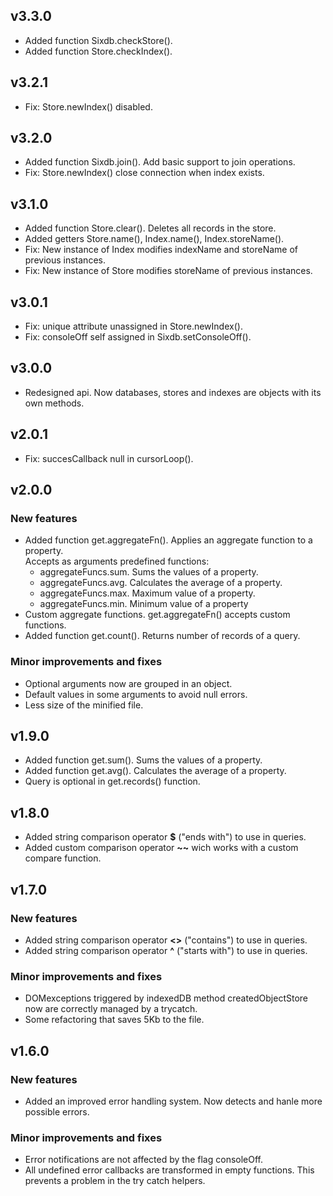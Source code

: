 ## v3.3.0
* Added function Sixdb.checkStore().
* Added function Store.checkIndex().
## v3.2.1
* Fix: Store.newIndex() disabled.
## v3.2.0
* Added function Sixdb.join(). Add basic support to join operations.
* Fix: Store.newIndex() close connection when index exists.
## v3.1.0
* Added function Store.clear(). Deletes all records in the store.
* Added getters Store.name(), Index.name(), Index.storeName().
* Fix: New instance of Index modifies indexName and storeName of previous instances.
* Fix: New instance of Store modifies storeName of previous instances.
## v3.0.1
* Fix: unique attribute unassigned in Store.newIndex().
* Fix: consoleOff self assigned in Sixdb.setConsoleOff().
## v3.0.0
* Redesigned api. Now databases, stores and indexes are objects with its own methods.
## v2.0.1
* Fix: succesCallback null in cursorLoop().
## v2.0.0
### New features
* Added function get.aggregateFn(). Applies an aggregate function to a property.  
Accepts as arguments predefined functions:  
  * aggregateFuncs.sum. Sums the values of a property.
  * aggregateFuncs.avg. Calculates the average of a property.
  * aggregateFuncs.max. Maximum value of a property.
  * aggregateFuncs.min. Minimum value of a property
* Custom aggregate functions. get.aggregateFn() accepts custom functions.
* Added function get.count(). Returns number of records of a query.
### Minor improvements and fixes
* Optional arguments now are grouped in an object.
* Default values in some arguments to avoid null errors.
* Less size of the minified file.
## v1.9.0
* Added function get.sum(). Sums the values of a property.
* Added function get.avg(). Calculates the average of a property.
* Query is optional in get.records() function.
## v1.8.0
* Added string comparison operator **$** ("ends with") to use in queries.
* Added custom comparison operator **\~\~** wich works with a custom compare function.
## v1.7.0
### New features
* Added string comparison operator **<>** ("contains") to use in queries.
* Added string comparison operator **^** ("starts with") to use in queries.
### Minor improvements and fixes
* DOMexceptions triggered by indexedDB method createdObjectStore now are correctly managed by a trycatch.
* Some refactoring that saves 5Kb to the file.
## v1.6.0
### New features
* Added an improved error handling system. Now detects and hanle more possible errors.
### Minor improvements and fixes
* Error notifications are not affected by the flag consoleOff.
* All undefined error callbacks are transformed in empty functions. This prevents a problem in the try catch helpers.